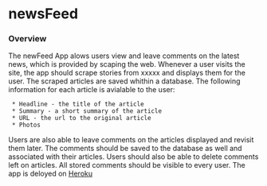# newsFeed

### Overview

The newFeed App alows users view and leave comments on the latest news, which is provided by scaping the web.  Whenever a user visits the site, the app should scrape stories from xxxxx and displays them for the user. The scraped articles are saved whithin a database. The following information for each article is avialable to the user:

     * Headline - the title of the article
     * Summary - a short summary of the article
     * URL - the url to the original article
     * Photos

Users are also able to leave comments on the articles displayed and revisit them later. The comments should be saved to the database as well and associated with their articles. Users should also be able to delete comments left on articles. All stored comments should be visible to every user. The app is deloyed on [Heroku](https://intense-tundra-42703.herokuapp.com)

